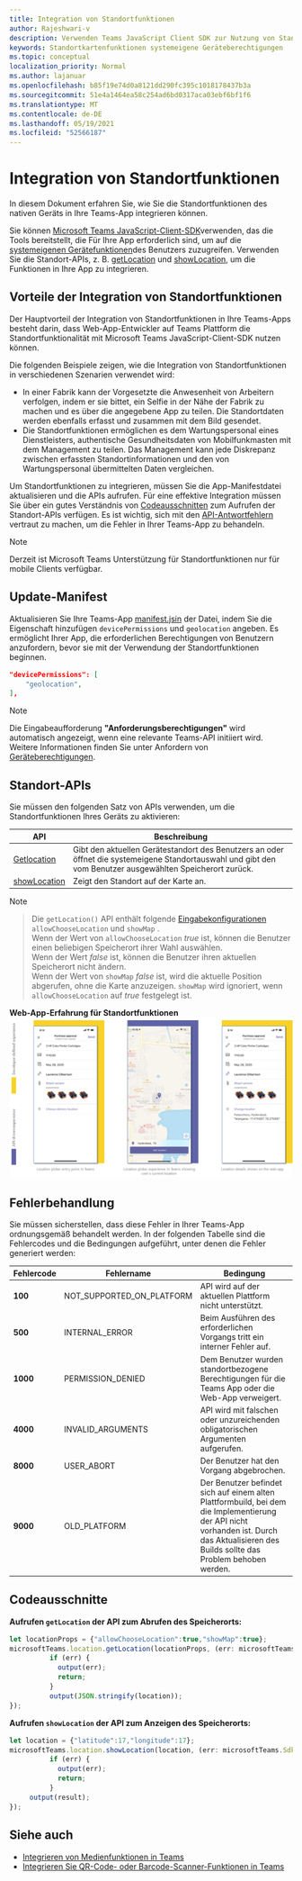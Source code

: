 ```yaml
---
title: Integration von Standortfunktionen
author: Rajeshwari-v
description: Verwenden Teams JavaScript Client SDK zur Nutzung von Standortfunktionen
keywords: Standortkartenfunktionen systemeigene Geräteberechtigungen
ms.topic: conceptual
localization_priority: Normal
ms.author: lajanuar
ms.openlocfilehash: b85f19e74d0a8121dd290fc395c1018178437b3a
ms.sourcegitcommit: 51e4a1464ea58c254ad6bd0317aca03ebf6bf1f6
ms.translationtype: MT
ms.contentlocale: de-DE
ms.lasthandoff: 05/19/2021
ms.locfileid: "52566187"
---
```

# <a name="integrate-location-capabilities"></a>Integration von Standortfunktionen 

In diesem Dokument erfahren Sie, wie Sie die Standortfunktionen des nativen Geräts in Ihre Teams-App integrieren können.  

Sie können [Microsoft Teams JavaScript-Client-SDK](/javascript/api/overview/msteams-client?view=msteams-client-js-latest&preserve-view=true)verwenden, das die Tools bereitstellt, die Für Ihre App erforderlich sind, um auf die [systemeigenen Gerätefunktionen](native-device-permissions.md)des Benutzers zuzugreifen. Verwenden Sie die Standort-APIs, z. B. [getLocation](/javascript/api/@microsoft/teams-js/location?view=msteams-client-js-latest#getLocation_LocationProps___error__SdkError__location__Location_____void_&preserve-view=true) und [showLocation,](/javascript/api/@microsoft/teams-js/location?view=msteams-client-js-latest#showLocation_Location___error__SdkError__status__boolean_____void_&preserve-view=true) um die Funktionen in Ihre App zu integrieren. 

## <a name="advantages-of-integrating-location-capabilities"></a>Vorteile der Integration von Standortfunktionen

Der Hauptvorteil der Integration von Standortfunktionen in Ihre Teams-Apps besteht darin, dass Web-App-Entwickler auf Teams Plattform die Standortfunktionalität mit Microsoft Teams JavaScript-Client-SDK nutzen können. 

Die folgenden Beispiele zeigen, wie die Integration von Standortfunktionen in verschiedenen Szenarien verwendet wird:
* In einer Fabrik kann der Vorgesetzte die Anwesenheit von Arbeitern verfolgen, indem er sie bittet, ein Selfie in der Nähe der Fabrik zu machen und es über die angegebene App zu teilen. Die Standortdaten werden ebenfalls erfasst und zusammen mit dem Bild gesendet.
* Die Standortfunktionen ermöglichen es dem Wartungspersonal eines Dienstleisters, authentische Gesundheitsdaten von Mobilfunkmasten mit dem Management zu teilen. Das Management kann jede Diskrepanz zwischen erfassten Standortinformationen und den von Wartungspersonal übermittelten Daten vergleichen.

Um Standortfunktionen zu integrieren, müssen Sie die App-Manifestdatei aktualisieren und die APIs aufrufen. Für eine effektive Integration müssen Sie über ein gutes Verständnis von [Codeausschnitten](#code-snippets) zum Aufrufen der Standort-APIs verfügen. Es ist wichtig, sich mit den [API-Antwortfehlern](#error-handling) vertraut zu machen, um die Fehler in Ihrer Teams-App zu behandeln.

> [!NOTE] 
> Derzeit ist Microsoft Teams Unterstützung für Standortfunktionen nur für mobile Clients verfügbar.

## <a name="update-manifest"></a>Update-Manifest

Aktualisieren Sie Ihre Teams-App [manifest.jsin](../../resources/schema/manifest-schema.md#devicepermissions) der Datei, indem Sie die Eigenschaft hinzufügen `devicePermissions` und `geolocation` angeben. Es ermöglicht Ihrer App, die erforderlichen Berechtigungen von Benutzern anzufordern, bevor sie mit der Verwendung der Standortfunktionen beginnen.

``` json
"devicePermissions": [
    "geolocation",
],
```

> [!NOTE]
> Die Eingabeaufforderung **"Anforderungsberechtigungen"** wird automatisch angezeigt, wenn eine relevante Teams-API initiiert wird. Weitere Informationen finden Sie unter Anfordern von [Geräteberechtigungen](native-device-permissions.md).

## <a name="location-apis"></a>Standort-APIs

Sie müssen den folgenden Satz von APIs verwenden, um die Standortfunktionen Ihres Geräts zu aktivieren:

| API      | Beschreibung   |
| --- | --- |
|[Getlocation](/javascript/api/@microsoft/teams-js/location?view=msteams-client-js-latest#getLocation_LocationProps___error__SdkError__location__Location_____void_&preserve-view=true) | Gibt den aktuellen Gerätestandort des Benutzers an oder öffnet die systemeigene Standortauswahl und gibt den vom Benutzer ausgewählten Speicherort zurück. |
|[showLocation](/javascript/api/@microsoft/teams-js/location?view=msteams-client-js-latest#showLocation&preserve-view=true) | Zeigt den Standort auf der Karte an. |

> [!NOTE]

> Die `getLocation()` API enthält folgende [Eingabekonfigurationen](/javascript/api/@microsoft/teams-js/locationprops?view=msteams-client-js-latest&preserve-view=true) `allowChooseLocation` und `showMap` . <br/> Wenn der Wert von `allowChooseLocation` *true* ist, können die Benutzer einen beliebigen Speicherort ihrer Wahl auswählen.<br/>  Wenn der Wert *false* ist, können die Benutzer ihren aktuellen Speicherort nicht ändern.<br/> Wenn der Wert von `showMap` *false* ist, wird die aktuelle Position abgerufen, ohne die Karte anzuzeigen. `showMap` wird ignoriert, wenn `allowChooseLocation` auf *true* festgelegt ist.

**Web-App-Erfahrung für Standortfunktionen** 
 ![ Web-App-Erfahrung für Standortfunktionen](../../assets/images/tabs/location-capability.png)

## <a name="error-handling"></a>Fehlerbehandlung

Sie müssen sicherstellen, dass diese Fehler in Ihrer Teams-App ordnungsgemäß behandelt werden. In der folgenden Tabelle sind die Fehlercodes und die Bedingungen aufgeführt, unter denen die Fehler generiert werden: 

|Fehlercode |  Fehlername     | Bedingung|
| --------- | --------------- | -------- |
| **100** | NOT_SUPPORTED_ON_PLATFORM | API wird auf der aktuellen Plattform nicht unterstützt.|
| **500** | INTERNAL_ERROR | Beim Ausführen des erforderlichen Vorgangs tritt ein interner Fehler auf.|
| **1000** | PERMISSION_DENIED |Dem Benutzer wurden standortbezogene Berechtigungen für die Teams App oder die Web-App verweigert.|
| **4000** | INVALID_ARGUMENTS | API wird mit falschen oder unzureichenden obligatorischen Argumenten aufgerufen.|
| **8000** | USER_ABORT |Der Benutzer hat den Vorgang abgebrochen.|
| **9000** | OLD_PLATFORM | Der Benutzer befindet sich auf einem alten Plattformbuild, bei dem die Implementierung der API nicht vorhanden ist. Durch das Aktualisieren des Builds sollte das Problem behoben werden.|

## <a name="code-snippets"></a>Codeausschnitte

**Aufrufen `getLocation` der API zum Abrufen des Speicherorts:**

```javascript
let locationProps = {"allowChooseLocation":true,"showMap":true};
microsoftTeams.location.getLocation(locationProps, (err: microsoftTeams.SdkError, location: microsoftTeams.location.Location) => {
          if (err) {
            output(err);
            return;
          }
          output(JSON.stringify(location));
});
```

**Aufrufen `showLocation` der API zum Anzeigen des Speicherorts:**

```javascript
let location = {"latitude":17,"longitude":17};
microsoftTeams.location.showLocation(location, (err: microsoftTeams.SdkError, result: boolean) => {
          if (err) {
            output(err);
            return;
          }
     output(result);
});
```

## <a name="see-also"></a>Siehe auch

* [Integrieren von Medienfunktionen in Teams](mobile-camera-image-permissions.md)
* [Integrieren Sie QR-Code- oder Barcode-Scanner-Funktionen in Teams](qr-barcode-scanner-capability.md)

